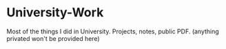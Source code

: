 # University-Work
Most of the things I did in University. Projects, notes, public PDF. (anything privated won't be provided here)
